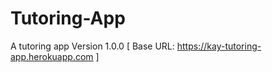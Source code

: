 # Tutoring-App
A tutoring app
Version 1.0.0 
[ Base URL: <a href="https://kay-tutoring-app.herokuapp.com">https://kay-tutoring-app.herokuapp.com</a> ]



